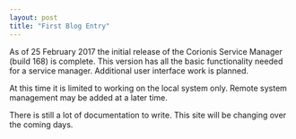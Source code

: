 ```yaml
---
layout: post
title: "First Blog Entry"
---
```

As of 25 February 2017 the initial release of the Corionis Service Manager (build 168) is complete. This version has all the basic functionality needed for a service manager. Additional user interface work is planned.

At this time it is limited to working on the local system only. Remote system management may be added at a later time.

There is still a lot of documentation to write. This site will be changing over the coming days.
